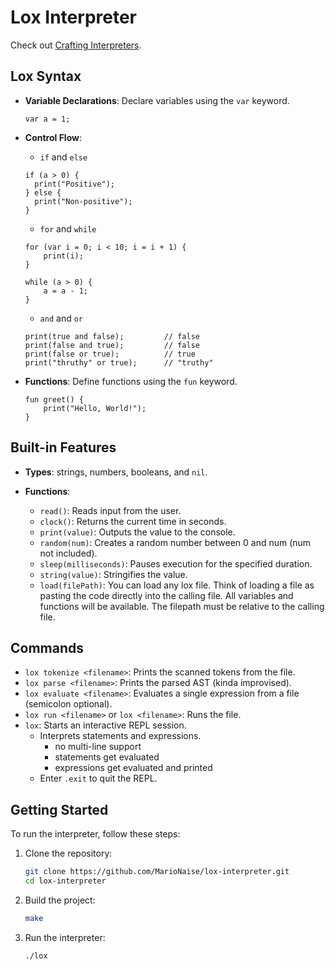 # Lox Interpreter

Check out [Crafting Interpreters](https://craftinginterpreters.com/).

## Lox Syntax

- **Variable Declarations**: Declare variables using the `var` keyword.

  ```lox
  var a = 1;
  ```

- **Control Flow**:

  - `if` and `else`

  ```lox
  if (a > 0) {
    print("Positive");
  } else {
    print("Non-positive");
  }
  ```

  - `for` and `while`

  ```lox
  for (var i = 0; i < 10; i = i + 1) {
      print(i);
  }

  while (a > 0) {
      a = a - 1;
  }
  ```

  - `and` and `or`

  ```lox
  print(true and false);         // false
  print(false and true);         // false
  print(false or true);          // true
  print("thruthy" or true);      // "truthy"
  ```

- **Functions**: Define functions using the `fun` keyword.

  ```lox
  fun greet() {
      print("Hello, World!");
  }
  ```

## Built-in Features

- **Types**: strings, numbers, booleans, and `nil`.

- **Functions**:

  - `read()`: Reads input from the user.
  - `clock()`: Returns the current time in seconds.
  - `print(value)`: Outputs the value to the console.
  - `random(num)`: Creates a random number between 0 and num (num not included).
  - `sleep(milliseconds)`: Pauses execution for the specified duration.
  - `string(value)`: Stringifies the value.
  - `load(filePath)`: You can load any lox file. Think of loading a file as pasting
    the code directly into the calling file.
    All variables and functions will be available.
    The filepath must be relative to the calling file.

## Commands

- `lox tokenize <filename>`: Prints the scanned tokens from the file.
- `lox parse <filename>`: Prints the parsed AST (kinda improvised).
- `lox evaluate <filename>`: Evaluates a single expression
  from a file (semicolon optional).
- `lox run <filename>` or `lox <filename>`: Runs the file.
- `lox`: Starts an interactive REPL session.
  - Interprets statements and expressions.
    - no multi-line support
    - statements get evaluated
    - expressions get evaluated and printed
  - Enter `.exit` to quit the REPL.

## Getting Started

To run the interpreter, follow these steps:

1. Clone the repository:

   ```bash
   git clone https://github.com/MarioNaise/lox-interpreter.git
   cd lox-interpreter
   ```

2. Build the project:

   ```bash
   make
   ```

3. Run the interpreter:

   ```bash
   ./lox
   ```
